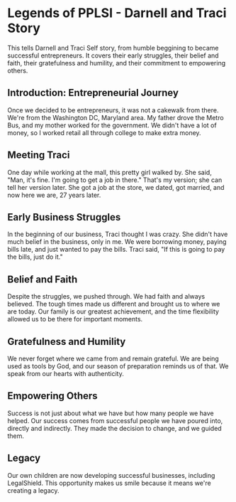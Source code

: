 # Legends of PPLSI - Darnell and Traci Story

This tells Darnell and Traci Self story, from humble beggining to became successful entrepreneurs. It covers their early struggles, their belief and faith, their gratefulness and humility, and their commitment to empowering others.

## Introduction: Entrepreneurial Journey
Once we decided to be entrepreneurs, it was not a cakewalk from there. We're from the Washington DC, Maryland area. My father drove the Metro Bus, and my mother worked for the government. We didn't have a lot of money, so I worked retail all through college to make extra money.

## Meeting Traci
One day while working at the mall, this pretty girl walked by. She said, "Man, it's fine. I'm going to get a job in there." That's my version; she can tell her version later. She got a job at the store, we dated, got married, and now here we are, 27 years later.

## Early Business Struggles
In the beginning of our business, Traci thought I was crazy. She didn't have much belief in the business, only in me. We were borrowing money, paying bills late, and just wanted to pay the bills. Traci said, "If this is going to pay the bills, just do it."

## Belief and Faith
Despite the struggles, we pushed through. We had faith and always believed. The tough times made us different and brought us to where we are today. Our family is our greatest achievement, and the time flexibility allowed us to be there for important moments.

## Gratefulness and Humility
We never forget where we came from and remain grateful. We are being used as tools by God, and our season of preparation reminds us of that. We speak from our hearts with authenticity.

## Empowering Others
Success is not just about what we have but how many people we have helped. Our success comes from successful people we have poured into, directly and indirectly. They made the decision to change, and we guided them.

## Legacy
Our own children are now developing successful businesses, including LegalShield. This opportunity makes us smile because it means we're creating a legacy.
